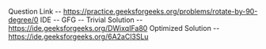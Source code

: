 Question Link -- https://practice.geeksforgeeks.org/problems/rotate-by-90-degree/0
IDE -- GFG --
Trivial Solution -- https://ide.geeksforgeeks.org/DWixqIFa80
Optimized Solution -- https://ide.geeksforgeeks.org/6A2aCl3SLu
